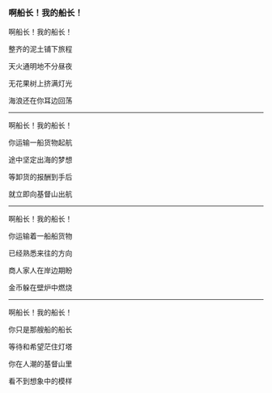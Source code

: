 ### 啊船长！我的船长！

啊船长！我的船长！

整齐的泥土铺下旅程

天火通明地不分昼夜

无花果树上挤满灯光

海浪还在你耳边回荡

---

啊船长！我的船长！

你运输一船货物起航

途中坚定出海的梦想

等卸货的报酬到手后

就立即向基督山出航

---

啊船长！我的船长！

你运输着一船船货物

已经熟悉来往的方向

商人家人在岸边期盼

金币躲在壁炉中燃烧

---

啊船长！我的船长！

你只是那艘船的船长

等待和希望茫住灯塔

你在人潮的基督山里

看不到想象中的模样

